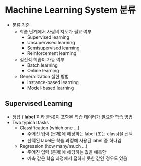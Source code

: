 # Machine Learning System 분류
- 분류 기준
  - 학습 단계에서 사람의 지도가 필요 여부
    - Supervised learning
    - Unsupervised learning
    - Semisupervised learning
    - Reinforcement learning
  - 점진적 학습이 가능 여부
    - Batch learning
    - Online learning
  - Generalization 실현 방법
    - Instance-based learning
    - Model-based learning

## Supervised Learning
- 정답 ('**label**'이라 불림)이 포함된 학습 데이터가 필요한 학습 방법
- Two typical tasks
  - Classification (which one …)
    - 주어진 입력 (문제)에 해당하는 label (또는 class)을 선택 
    - 선택된 label은 학습 과정에 사용된 label 중 하나임
  - Regression (how many/much …)
    - 주어진 입력 (문제)에 해당하는 값을 예측함
    - 예측 값은 학습 과정에서 접하지 못한 값인 경우도 있음
    
    
